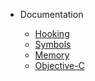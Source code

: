 - Documentation

  - [Hooking](Hooking.md)
  - [Symbols](Symbols.md)
  - [Memory](Memory.md)
  - [Objective-C](Objective-C.md)
